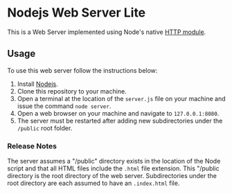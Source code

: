 # Nodejs Web Server Lite

This is a Web Server implemented using Node's native [HTTP module](https://nodejs.org/api/http.html).

## Usage

To use this web server follow the instructions below:

1. Install [Nodejs](https://nodejs.org/en).
2. Clone this repository to your machine.
2. Open a terminal at the location of the `server.js` file on your machine and issue the command `node server`.
4. Open a web browser on your machine and navigate to `127.0.0.1:8080`.
5. The server must be restarted after adding new subdirectories under the `/public` root folder.

### Release Notes

The server assumes a "/public" directory exists in the location of the Node script and that all HTML files include the `.html` file extension. This "/public directory is the root directory of the web server. Subdirectories under the root directory are each assumed to have an `.index.html` file.
